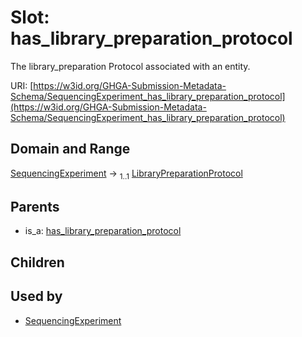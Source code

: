 
# Slot: has_library_preparation_protocol


The library_preparation Protocol associated with an entity.

URI: [https://w3id.org/GHGA-Submission-Metadata-Schema/SequencingExperiment_has_library_preparation_protocol](https://w3id.org/GHGA-Submission-Metadata-Schema/SequencingExperiment_has_library_preparation_protocol)


## Domain and Range

[SequencingExperiment](SequencingExperiment.md) &#8594;  <sub>1..1</sub> [LibraryPreparationProtocol](LibraryPreparationProtocol.md)

## Parents

 *  is_a: [has_library_preparation_protocol](has_library_preparation_protocol.md)

## Children


## Used by

 * [SequencingExperiment](SequencingExperiment.md)
